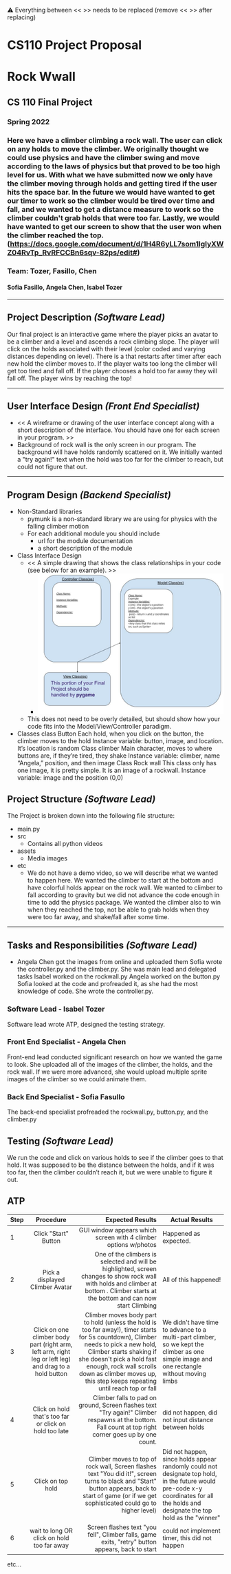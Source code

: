 :warning: Everything between << >> needs to be replaced (remove << >> after replacing)
# CS110 Project Proposal
# Rock Wwall
## CS 110 Final Project
### Spring 2022
### Here we have a climber climbing a rock wall.  The user can click on any holds to move the climber. We originally thought we could use physics and have the climber swing and move according to the laws of physics but that proved to be too high level for us. With what we have submitted now we only have the climber moving through holds and getting tired if the user hits the space bar. In the future we would have wanted to get our timer to work so the climber would be tired over time and fall, and we wanted to get a distance measure to work so the climber couldn't grab holds that were too far. Lastly, we would have wanted to get our screen to show that the user won when the climber reached the top.(https://docs.google.com/document/d/1H4R6yLL7som1lglyXWZ04RvTp_RvRFCCBn6sqv-82ps/edit#)

### Team: Tozer, Fasillo, Chen
#### Sofia Fasillo, Angela Chen, Isabel Tozer

***

## Project Description *(Software Lead)*

Our final project is an interactive game where the player picks an avatar to be a climber and a level and ascends a rock climbing slope. The player will click on the holds associated with their level (color coded and varying distances depending on level). There is a that restarts after timer after each new hold the climber moves to. If the player waits too long the climber will get too tired and fall off. If the player chooses a hold too far away they will fall off. The player wins by reaching the top!

***    

## User Interface Design *(Front End Specialist)*

* << A wireframe or drawing of the user interface concept along with a short description of the interface. You should have one for each screen in your program. >>
* Background of rock wall is the only screen in our program.  The background will have holds randomly scattered on it. We initially wanted a "try again!" text when the hold was too far for the climber to reach, but could not figure that out.

***        

## Program Design *(Backend Specialist)*

* Non-Standard libraries
    * pymunk is a non-standard library we are using for physics with the falling climber motion
    * For each additional module you should include
        * url for the module documentation
        * a short description of the module
* Class Interface Design
    * << A simple drawing that shows the class relationships in your code (see below for an example). >>
        * ![class diagram](assets/class_diagram.jpg)
    * This does not need to be overly detailed, but should show how your code fits into the Model/View/Controller paradigm.
* Classes
class Button
Each hold, when you click on the button, the climber moves to the hold
  Instance variable: button, image, and location.  It’s location is random
Class climber
  Main character, moves to where buttons are, if they’re tired, they shake
  Instance variable: climber, name “Angela,” position, and then image
Class Rock wall 
  This class only has one image, it is pretty simple.  It is an image of a rockwall.
  Instance variable: image and the position (0,0)


## Project Structure *(Software Lead)*

The Project is broken down into the following file structure:

* main.py
* src
    * Contains all python videos
* assets
    * Media images
* etc
    * We do not have a demo video, so we will describe what we wanted to happen here.  We wanted the climber to start at the bottom and have colorful holds appear on the rock wall.  We wanted to climber to fall according to gravity but we did not advance the code enough in time to add the physics package. We wanted the climber also to win when they reached the top, not be able to grab holds when they were too far away, and shake/fall after some time.

***

## Tasks and Responsibilities *(Software Lead)*

   * Angela Chen got the images from online and uploaded them Sofia wrote the controller.py and the climber.py. She was main lead and delegated tasks
Isabel worked on the rockwall.py
Angela worked on the button.py
Sofia looked at the code and profreaded it, as she had the most knowledge of code.  She wrote the controller.py.

### Software Lead - Isabel Tozer

Software lead wrote ATP, designed the testing strategy.

### Front End Specialist - Angela Chen

Front-end lead conducted significant research on how we wanted the game to look.  She uploaded all of the images of the climber, the holds, and the rock wall. If we were more advanced, she would upload multiple sprite images of the climber so we could animate them.

### Back End Specialist - Sofia Fasullo

The back-end specialist profreaded the rockwall.py, button.py, and the climber.py

## Testing *(Software Lead)*

We run the code and click on various holds to see if the climber goes to that hold. It was supposed to be the distance between the holds, and if it was too far, then the climber couldn’t reach it, but we were unable to figure it out.

## ATP

| Step   | Procedure     | Expected Results  | Actual Results |
| ----------------------|:-------------:| -----------------:| -------------- |
|  1  | Click "Start" Button  | GUI window appears which screen with 4 climber options w/photos   | Happened as expected.  |
|  2  | Pick a displayed Climber Avatar  | One of the climbers is selected and will be highlighted, screen changes to show rock wall with holds and climber at bottom . Climber starts at the bottom and can now start Climbing| All of this happened!|
|  3  | Click on one climber body part (right arm, left arm, right leg or left leg) and drag to a hold button  | Climber moves body part to hold (unless the hold is too far away!), timer starts for 5s countdown), Climber needs to pick a new hold, Climber starts shaking if she doesn't pick a hold fast enough, rock wall scrolls down as climber moves up, this step keeps repeating until reach top or fall | We didn't have time to advance to a multi-part climber, so we kept the climber as one simple image and one rectangle without moving limbs
|  4  | Click on hold that's too far or click on hold too late  | Climber falls to pad on ground, Screen flashes text "Try again!" Climber respawns at the bottom. Fall count at top right corner goes up by one count.| did not happen, did not input distance between holds
|  5  | Click on top hold  | Climber moves to top of rock wall, Screen flashes text "You did it!", screen turns to black and "Start" button appears, back to start of game (or if we get sophisticated could go to higher level) |Did not happen, since holds appear randomly could not designate top hold, in the future would pre-code x-y coordinates for all the holds and designate the top hold as the "winner"            
|  6  | wait to long OR click on hold too far away | Screen flashes text "you fell", Climber falls, game exits, "retry" button appears, back to start | could not implement timer, this did not happen
etc...
